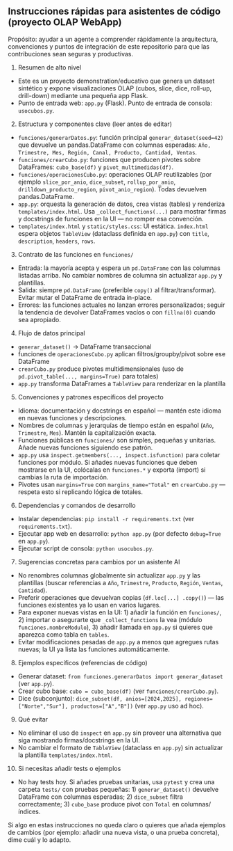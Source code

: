 ## Instrucciones rápidas para asistentes de código (proyecto OLAP WebApp)

Propósito: ayudar a un agente a comprender rápidamente la arquitectura, convenciones y puntos de integración de este repositorio para que las contribuciones sean seguras y productivas.

1) Resumen de alto nivel
- Este es un proyecto demonstration/educativo que genera un dataset sintético y expone visualizaciones OLAP (cubos, slice, dice, roll-up, drill-down) mediante una pequeña app Flask.
- Punto de entrada web: `app.py` (Flask). Punto de entrada de consola: `usocubos.py`.

2) Estructura y componentes clave (leer antes de editar)
- `funciones/generarDatos.py`: función principal `generar_dataset(seed=42)` que devuelve un pandas.DataFrame con columnas esperadas: `Año, Trimestre, Mes, Región, Canal, Producto, Cantidad, Ventas`.
- `funciones/crearCubo.py`: funciones que producen pivotes sobre DataFrames: `cubo_base(df)` y `pivot_multimedidas(df)`.
- `funciones/operacionesCubo.py`: operaciones OLAP reutilizables (por ejemplo `slice_por_anio`, `dice_subset`, `rollup_por_anio`, `drilldown_producto_region`, `pivot_anio_region`). Todas devuelven pandas.DataFrame.
- `app.py`: orquesta la generación de datos, crea vistas (tables) y renderiza `templates/index.html`. Usa `_collect_functions(...)` para mostrar firmas y docstrings de funciones en la UI — no romper esa convención.
- `templates/index.html` y `static/styles.css`: UI estática. `index.html` espera objetos `TableView` (dataclass definida en `app.py`) con `title`, `description`, `headers`, `rows`.

3) Contrato de las funciones en `funciones/`
- Entrada: la mayoría acepta y espera un `pd.DataFrame` con las columnas listadas arriba. No cambiar nombres de columna sin actualizar `app.py` y plantillas.
- Salida: siempre `pd.DataFrame` (preferible `copy()` al filtrar/transformar). Evitar mutar el DataFrame de entrada in-place.
- Errores: las funciones actuales no lanzan errores personalizados; seguir la tendencia de devolver DataFrames vacíos o con `fillna(0)` cuando sea apropiado.

4) Flujo de datos principal
- `generar_dataset()` → DataFrame transaccional
- funciones de `operacionesCubo.py` aplican filtros/groupby/pivot sobre ese DataFrame
- `crearCubo.py` produce pivotes multidimensionales (uso de `pd.pivot_table(..., margins=True)` para totales)
- `app.py` transforma DataFrames a `TableView` para renderizar en la plantilla

5) Convenciones y patrones específicos del proyecto
- Idioma: documentación y docstrings en español — mantén este idioma en nuevas funciones y descripciones.
- Nombres de columnas y jerarquías de tiempo están en español (`Año`, `Trimestre`, `Mes`). Mantén la capitalización exacta.
- Funciones públicas en `funciones/` son simples, pequeñas y unitarias. Añade nuevas funciones siguiendo ese patrón.
- `app.py` usa `inspect.getmembers(..., inspect.isfunction)` para coletar funciones por módulo. Si añades nuevas funciones que deben mostrarse en la UI, colócalas en `funciones.*` y exporta (import) si cambias la ruta de importación.
- Pivotes usan `margins=True` con `margins_name="Total"` en `crearCubo.py` — respeta esto si replicando lógica de totales.

6) Dependencias y comandos de desarrollo
- Instalar dependencias: `pip install -r requirements.txt` (ver `requirements.txt`).
- Ejecutar app web en desarrollo: `python app.py` (por defecto `debug=True` en `app.py`).
- Ejecutar script de consola: `python usocubos.py`.

7) Sugerencias concretas para cambios por un asistente AI
- No renombres columnas globalmente sin actualizar `app.py` y las plantillas (buscar referencias a `Año`, `Trimestre`, `Producto`, `Región`, `Ventas`, `Cantidad`).
- Preferir operaciones que devuelvan copias (`df.loc[...] .copy()`) — las funciones existentes ya lo usan en varios lugares.
- Para exponer nuevas vistas en la UI: 1) añadir la función en `funciones/`, 2) importar o asegurarte que `_collect_functions` la vea (módulo `funciones.nombreModulo`), 3) añadir llamada en `app.py` si quieres que aparezca como tabla en `tables`.
- Evitar modificaciones pesadas de `app.py` a menos que agregues rutas nuevas; la UI ya lista las funciones automáticamente.

8) Ejemplos específicos (referencias de código)
- Generar dataset: `from funciones.generarDatos import generar_dataset` (ver `app.py`).
- Crear cubo base: `cubo = cubo_base(df)` (ver `funciones/crearCubo.py`).
- Dice (subconjunto): `dice_subset(df, anios=[2024,2025], regiones=["Norte","Sur"], productos=["A","B"])` (ver `app.py` uso ad hoc).

9) Qué evitar
- No eliminar el uso de `inspect` en `app.py` sin proveer una alternativa que siga mostrando firmas/docstrings en la UI.
- No cambiar el formato de `TableView` (dataclass en `app.py`) sin actualizar la plantilla `templates/index.html`.

10) Si necesitas añadir tests o ejemplos
- No hay tests hoy. Si añades pruebas unitarias, usa `pytest` y crea una carpeta `tests/` con pruebas pequeñas: 1) `generar_dataset()` devuelve DataFrame con columnas esperadas; 2) `dice_subset` filtra correctamente; 3) `cubo_base` produce pivot con `Total` en columnas/índices.

Si algo en estas instrucciones no queda claro o quieres que añada ejemplos de cambios (por ejemplo: añadir una nueva vista, o una prueba concreta), dime cuál y lo adapto.

